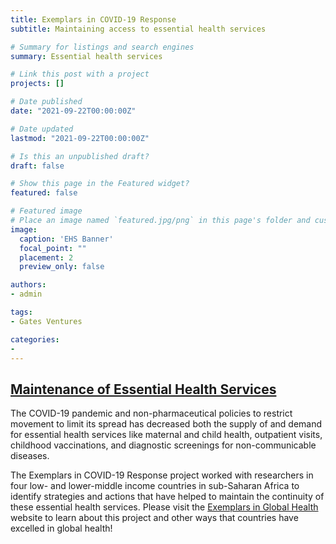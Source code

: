 ```yaml
---
title: Exemplars in COVID-19 Response
subtitle: Maintaining access to essential health services

# Summary for listings and search engines
summary: Essential health services 

# Link this post with a project
projects: []

# Date published
date: "2021-09-22T00:00:00Z"

# Date updated
lastmod: "2021-09-22T00:00:00Z"

# Is this an unpublished draft?
draft: false

# Show this page in the Featured widget?
featured: false

# Featured image
# Place an image named `featured.jpg/png` in this page's folder and customize its options here.
image:
  caption: 'EHS Banner'
  focal_point: ""
  placement: 2
  preview_only: false

authors:
- admin

tags:
- Gates Ventures

categories:
- 
---
```


## [Maintenance of Essential Health Services](https://www.exemplars.health/emerging-topics/epidemic-preparedness-and-response/essential-health-services)

The COVID-19 pandemic and non-pharmaceutical policies to restrict movement to limit its spread has decreased both the supply of and demand for essential health
services like maternal and child health, outpatient visits, childhood vaccinations, and diagnostic screenings for non-communicable diseases.

The Exemplars in COVID-19 Response project worked with researchers in four low- and lower-middle income countries in sub-Saharan Africa to identify 
strategies and actions that have helped to maintain the continuity of these essential health services. Please visit the [Exemplars in Global Health](https://www.exemplars.health/) website to 
learn about this project and other ways that countries have excelled in global health!
